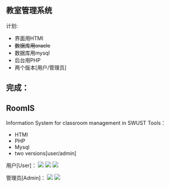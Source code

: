 
## 教室管理系统

计划:
- 界面用HTMl
- ~~数据库用oracle~~
- 数据库用mysql
- 后台用PHP
- 两个版本[用户/管理员]

完成：
- 

## RoomIS
Information System for classroom management in SWUST
Tools：
- HTMl
- PHP
- Mysql
- two versions[user/admin]





用户[User]：
![](http://7xlkdt.com1.z0.glb.clouddn.com/16-4-14/74847164.jpg)
![](http://7xlkdt.com1.z0.glb.clouddn.com/16-4-14/71362207.jpg)
![](http://7xlkdt.com1.z0.glb.clouddn.com/16-4-14/44643542.jpg)

管理员[Admin]：
![](http://7xlkdt.com1.z0.glb.clouddn.com/16-4-22/62981708.jpg)
![](http://7xlkdt.com1.z0.glb.clouddn.com/16-4-22/51203863.jpg)
